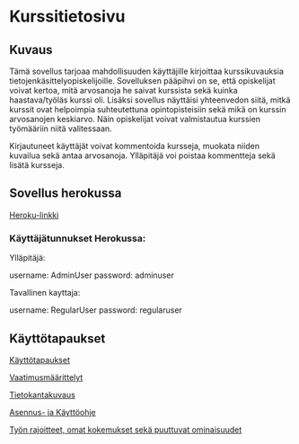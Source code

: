 # Kurssitietosivu

## Kuvaus

Tämä sovellus tarjoaa mahdollisuuden käyttäjille kirjoittaa kurssikuvauksia tietojenkäsittelyopiskelijoille.
Sovelluksen pääpihvi on se, että opiskelijat voivat kertoa, mitä arvosanoja he saivat kurssista sekä kuinka 
haastava/työläs kurssi oli. Lisäksi sovellus näyttäisi yhteenvedon siitä, mitkä kurssit ovat helpoimpia suhteutettuna opintopisteisiin sekä mikä on kurssin arvosanojen keskiarvo. Näin opiskelijat voivat valmistautua kurssien työmääriin niitä valitessaan.

Kirjautuneet käyttäjät voivat kommentoida kursseja, muokata niiden kuvailua sekä antaa arvosanoja. Ylläpitäjä voi poistaa kommentteja sekä lisätä kursseja. 

## Sovellus herokussa

[Heroku-linkki](https://matalaita.herokuapp.com/)

### Käyttäjätunnukset Herokussa:
Ylläpitäjä:

username: AdminUser
password: adminuser

Tavallinen kayttaja:

username: RegularUser
password: regularuser

## Käyttötapaukset

[Käyttötapaukset](https://github.com/Varjokorento/tsohasovellus19/blob/master/documentation/userstories.md)

[Vaatimusmäärittelyt](https://github.com/Varjokorento/tsohasovellus19/blob/master/documentation/Specifications.md)

[Tietokantakuvaus](https://github.com/Varjokorento/tsohasovellus19/blob/master/documentation/Databasestructure.md)

[Asennus- ja Käyttöohje](https://github.com/Varjokorento/tsohasovellus19/blob/master/documentation/Howtouse.md)

[Työn rajoitteet, omat kokemukset sekä puuttuvat ominaisuudet](https://github.com/Varjokorento/tsohasovellus19/blob/master/documentation/log.md)
